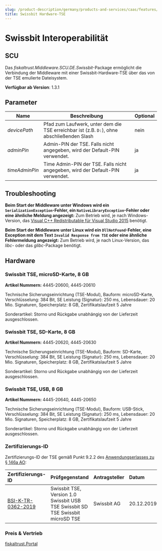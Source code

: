 ```yaml
---
slug: /product-description/germany/products-and-services/caas/features/basics/tse/swissbit
title: Swissbit Hardware-TSE
---
```


# Swissbit Interoperabilität

## SCU

Das _fiskaltrust.Middleware.SCU.DE.Swissbit_-Package ermöglicht die Verbindung der Middleware mit einer Swissbit-Hardware-TSE über das von der TSE emulierte Dateisystem.

**Verfügbar ab Version**: 1.3.1

## Parameter

| Name           | Beschreibung                                                                               | Optional |
|----------------|--------------------------------------------------------------------------------------------|----------|
| _devicePath_   | Pfad zum Laufwerk, unter dem die TSE erreichbar ist (z.B. `D:`), ohne abschließenden Slash | nein     |
| _adminPin_     | Admin-PIN der TSE. Falls nicht angegeben, wird der Default-PIN verwendet.                  | ja       |
| _timeAdminPin_ | Time Admin-PIN der TSE. Falls nicht angegeben, wird der Default-PIN verwendet.             | ja       |

## Troubleshooting
**Beim Start der Middleware unter Windows wird ein `SerializationException`-Fehler, ein `NativeLibraryException`-Fehler oder eine ähnliche Meldung angezeigt:** Zum Betrieb wird, je nach Windows-Version, das [Visual C++ Redistributable für Visual Studio 2015](https://www.microsoft.com/de-at/download/details.aspx?id=48145) benötigt. 

**Beim Start der Middleware unter Linux wird ein `DllNotFound`-Fehler, eine Exception mit dem Text `Invalid Response from TSE` oder eine ähnliche Fehlermeldung angezeigt:** Zum Betrieb wird, je nach Linux-Version, das _libc_- oder das _glibc_-Package benötigt. 

## Hardware

### Swissbit TSE, microSD-Karte, 8 GB

**Artikel Nummern:** 4445-20600, 4445-20610

Technische Sicherungseinrichtung (TSE-Modul), Bauform: microSD-Karte, Verschlüsselung: 384 Bit, SE Leistung (Signatur): 250 ms, Lebensdauer: 20 Mio. Signaturen, Speicherplatz: 8 GB, Zertifikatslaufzeit 5 Jahre

Sonderartikel: Storno und Rückgabe unabhängig von der Lieferzeit ausgeschlossen.



### Swissbit TSE, SD-Karte, 8 GB

**Artikel Nummern:** 4445-20620, 4445-20630

Technische Sicherungseinrichtung (TSE-Modul), Bauform: SD-Karte, Verschlüsselung: 384 Bit, SE Leistung (Signatur): 250 ms, Lebensdauer: 20 Mio. Signaturen, Speicherplatz: 8 GB, Zertifikatslaufzeit 5 Jahre

Sonderartikel: Storno und Rückgabe unabhängig von der Lieferzeit ausgeschlossen.



### Swissbit TSE, USB, 8 GB

**Artikel Nummern:** 4445-20640, 4445-20650

Technische Sicherungseinrichtung (TSE-Modul), Bauform: USB-Stick, Verschlüsselung: 384 Bit, SE Leistung (Signatur): 250 ms, Lebensdauer: 20 Mio. Signaturen, Speicherplatz: 8 GB, Zertifikatslaufzeit 5 Jahre

Sonderartikel: Storno und Rückgabe unabhängig von der Lieferzeit ausgeschlossen.

### Zertifizierungs-ID

Zertifizierungs-ID der TSE gemäß Punkt 9.2.2 des [Anwendungserlasses zu § 146a AO](https://docs.fiskaltrust.cloud/doc/productdescription-de-doc/product-service-description/media/2019-06-17-einfuehrung-paragraf-146a-AO-anwendungserlass-zu-paragraf-146a-AO.pdf):

| Zertifizierungs-ID                                                                                                                  | Prüfgegenstand                                                                  | Antragsteller | Datum      |
|:------------------------------------------------------------------------------------------------------------------------------------|:--------------------------------------------------------------------------------|:--------------|:-----------|
| [BSI-K-TR-0362-2019](https://www.bsi.bund.de/SharedDocs/Zertifikate_TR/Technische_Sicherheitseinrichtungen/BSI-K-TR-0362-2019.html) | Swissbit TSE, Version 1.0 Swissbit USB TSE Swissbit SD TSE Swissbit microSD TSE | Swissbit AG   | 20.12.2019 |

### Preis & Vertrieb

[fiskaltrust.Portal](https://portal.fiskaltrust.de)
